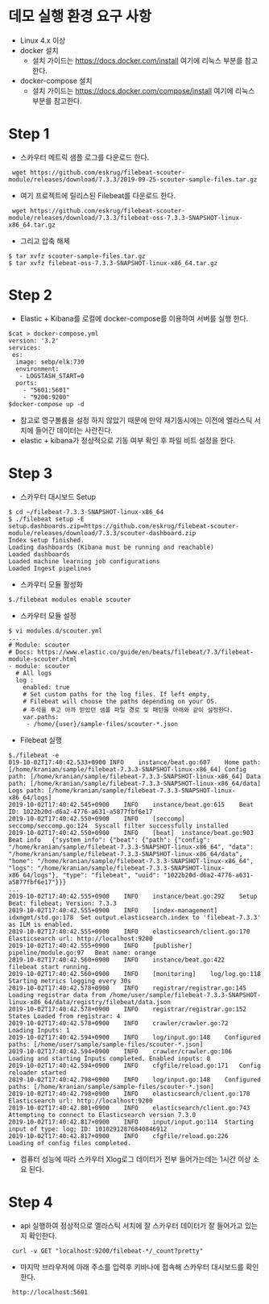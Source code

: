 # 데모 실행 환경 요구 사항 
 - Linux 4.x 이상    
 - docker 설치    
   - 설치 가이드는 https://docs.docker.com/install 여기에 리눅스 부분를 참고한다.   
 - docker-compose 설치 
   - 설치 가이드는 https://docs.docker.com/compose/install 여기에 리눅스 부분를 참고한다.                 
#  Step 1
 - 스카우터 메트릭 샘플 로그를 다운로드 한다. 
```
 wget https://github.com/eskrug/filebeat-scouter-module/releases/download/7.3.3/2019-09-25-scouter-sample-files.tar.gz
```
 - 여기 프로젝트에 릴리스된 Filebeat를 다운로드 한다.
```
 wget https://github.com/eskrug/filebeat-scouter-module/releases/download/7.3.3/filebeat-oss-7.3.3-SNAPSHOT-linux-x86_64.tar.gz
```
 - 그리고 압축 해제  
```
$ tar xvfz scouter-sample-files.tar.gz
$ tar xvfz filebeat-oss-7.3.3-SNAPSHOT-linux-x86_64.tar.gz 
```    
# Step 2 
 - Elastic + Kibana를 로컬에 docker-compose를 이용하여 서버를 실행 한다.
```       
$cat > docker-compose.yml 
version: '3.2'
services:
 es:
  image: sebp/elk:730
  environment:
   - LOGSTASH_START=0
  ports:
    - "5601:5601"
    - "9200:9200"
$docker-compose up -d     
```
 - 참고로 영구볼륨을 설정 하지 않았기 때문에 만약 재기동시에는 이전에 엘라스틱 서치에 들어간 데이터는 사란진다.
 - elastic + kibana가 정상적으로 기동 여부 확인 후 파일 비트 설정을 한다.
# Step 3   
 - 스카우터 대시보드 Setup 
```   
$ cd ~/filebeat-7.3.3-SNAPSHOT-linux-x86_64 
$ ./filebeat setup -E setup.dashboards.zip=https://github.com/eskrug/filebeat-scouter-module/releases/download/7.3.3/scouter-dashboard.zip
Index setup finished.
Loading dashboards (Kibana must be running and reachable)
Loaded dashboards
Loaded machine learning job configurations
Loaded Ingest pipelines
```
 - 스카우터 모듈 활성화 
```
$./filebeat modules enable scouter
```
 - 스카우터 모듈 설정
```
$ vi modules.d/scouter.yml 
...
# Module: scouter
# Docs: https://www.elastic.co/guide/en/beats/filebeat/7.3/filebeat-module-scouter.html
- module: scouter
  # All logs
  log :
    enabled: true
    # Set custom paths for the log files. If left empty,
    # Filebeat will choose the paths depending on your OS.
    # 주석을 푸고 아까 받았던 샘플 파일 경로 및 패턴을 아래와 같이 설정한다.     
    var.paths:
     - /home/{user}/sample-files/scouter-*.json

```  
 - Filebeat 실행 
```
$./filebeat -e
019-10-02T17:40:42.533+0900	INFO	instance/beat.go:607	Home path: [/home/kranian/sample/filebeat-7.3.3-SNAPSHOT-linux-x86_64] Config path: [/home/kranian/sample/filebeat-7.3.3-SNAPSHOT-linux-x86_64] Data path: [/home/kranian/sample/filebeat-7.3.3-SNAPSHOT-linux-x86_64/data] Logs path: [/home/kranian/sample/filebeat-7.3.3-SNAPSHOT-linux-x86_64/logs]
2019-10-02T17:40:42.545+0900	INFO	instance/beat.go:615	Beat ID: 1022b20d-d6a2-4776-a631-a5877fbf6e17
2019-10-02T17:40:42.550+0900	INFO	[seccomp]	seccomp/seccomp.go:124	Syscall filter successfully installed
2019-10-02T17:40:42.550+0900	INFO	[beat]	instance/beat.go:903	Beat info	{"system_info": {"beat": {"path": {"config": "/home/kranian/sample/filebeat-7.3.3-SNAPSHOT-linux-x86_64", "data": "/home/kranian/sample/filebeat-7.3.3-SNAPSHOT-linux-x86_64/data", "home": "/home/kranian/sample/filebeat-7.3.3-SNAPSHOT-linux-x86_64", "logs": "/home/kranian/sample/filebeat-7.3.3-SNAPSHOT-linux-x86_64/logs"}, "type": "filebeat", "uuid": "1022b20d-d6a2-4776-a631-a5877fbf6e17"}}}
...
2019-10-02T17:40:42.555+0900	INFO	instance/beat.go:292	Setup Beat: filebeat; Version: 7.3.3
2019-10-02T17:40:42.555+0900	INFO	[index-management]	idxmgmt/std.go:178	Set output.elasticsearch.index to 'filebeat-7.3.3' as ILM is enabled.
2019-10-02T17:40:42.555+0900	INFO	elasticsearch/client.go:170	Elasticsearch url: http://localhost:9200
2019-10-02T17:40:42.555+0900	INFO	[publisher]	pipeline/module.go:97	Beat name: orange
2019-10-02T17:40:42.560+0900	INFO	instance/beat.go:422	filebeat start running.
2019-10-02T17:40:42.560+0900	INFO	[monitoring]	log/log.go:118	Starting metrics logging every 30s
2019-10-02T17:40:42.578+0900	INFO	registrar/registrar.go:145	Loading registrar data from /home/user/sample/filebeat-7.3.3-SNAPSHOT-linux-x86_64/data/registry/filebeat/data.json
2019-10-02T17:40:42.578+0900	INFO	registrar/registrar.go:152	States Loaded from registrar: 4
2019-10-02T17:40:42.578+0900	INFO	crawler/crawler.go:72	Loading Inputs: 1
2019-10-02T17:40:42.594+0900	INFO	log/input.go:148	Configured paths: [/home/user/sample/sample-files/scouter-*.json]
2019-10-02T17:40:42.594+0900	INFO	crawler/crawler.go:106	Loading and starting Inputs completed. Enabled inputs: 0
2019-10-02T17:40:42.594+0900	INFO	cfgfile/reload.go:171	Config reloader started
2019-10-02T17:40:42.798+0900	INFO	log/input.go:148	Configured paths: [/home/kranian/sample/sample-files/scouter-*.json]
2019-10-02T17:40:42.798+0900	INFO	elasticsearch/client.go:170	Elasticsearch url: http://localhost:9200
2019-10-02T17:40:42.801+0900	INFO	elasticsearch/client.go:743	Attempting to connect to Elasticsearch version 7.3.0
2019-10-02T17:40:42.817+0900	INFO	input/input.go:114	Starting input of type: log; ID: 10102912876840846912 
2019-10-02T17:40:42.817+0900	INFO	cfgfile/reload.go:226	Loading of config files completed. 
```
 - 컴퓨터 성능에 따라 스카우터 Xlog로그 데이터가 전부 들어가는데는 1시간 이상 소요 된다.
# Step 4   
 - api 실행하여 정상적으로 엘라스틱 서치에 잘 스카우터 데이터가 잘 들어가고 있는지 확인한다. 
```
 curl -v GET "localhost:9200/filebeat-*/_count?pretty"
``` 
 - 마지막 브라우저에 아래 주소를 입력후 키바나에 접속해 스카우터 대시보드를 확인한다. 
```
 http://localhost:5601
```  
    
 
 
 
  
  